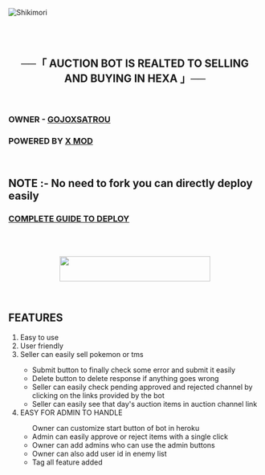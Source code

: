 ![Shikimori](https://telegra.ph/file/ba2907d2685f82e9b8f98.png)

<br>
<br>
<h2 align="center">
    ──「 AUCTION BOT IS REALTED TO SELLING AND BUYING IN HEXA 」──
</h2>
<br>
<h3>
OWNER - <a href = "https://t.me/gojoxsatrou">GOJOXSATROU </a>
</h3>
<h3>
POWERED BY <a href = "https://t.me/xmodnews">X MOD</a>
</h3>
<br>
<h2>
NOTE :- No need to fork you can directly deploy easily</h2>
<h3> <a href = "https://telegra.ph/AUCTION-BOT-09-06"> COMPLETE GUIDE TO DEPLOY
</h3>
<br>


<br>
<p align="center"><a href="https://heroku.com/deploy?template=https://github.com/CUSTOMFAIL/auction-test"> <img src="https://img.shields.io/badge/Deploy%20To%20Heroku-black?style=for-the-badge&logo=heroku" width="300" height="50"/></a></p>


<br><h2>FEATURES</h2> <ol type="1">
<li>Easy to use</li>
<li>User friendly</li>

<li>Seller can easily sell pokemon or tms</li><ul>
<li>Submit button to finally check some error and submit it easily</li>
<li>Delete button to delete response if anything goes wrong</li>
<li>Seller can easily check pending approved and rejected channel by clicking on the links provided by the bot</li>
<li>Seller can easily see that day's auction items in auction channel link</li></ul>

<li>EASY FOR ADMIN TO HANDLE</li><ul>
</li>Owner can customize start button of bot in heroku</li>
<li>Admin can easily approve or reject items with a single click</li>
<li>Owner can add admins who can use the admin buttons</li>
<li>Owner can also add user id in enemy list</li>
<li>Tag all feature added</li></ul><ol>
